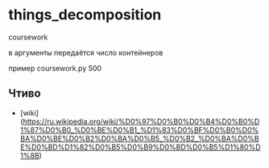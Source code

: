 # things_decomposition
coursework

в аргументы передаётся число контейнеров

пример coursework.py 500

## Чтиво
- [wiki] (https://ru.wikipedia.org/wiki/%D0%97%D0%B0%D0%B4%D0%B0%D1%87%D0%B0_%D0%BE%D0%B1_%D1%83%D0%BF%D0%B0%D0%BA%D0%BE%D0%B2%D0%BA%D0%B5_%D0%B2_%D0%BA%D0%BE%D0%BD%D1%82%D0%B5%D0%B9%D0%BD%D0%B5%D1%80%D1%8B)
